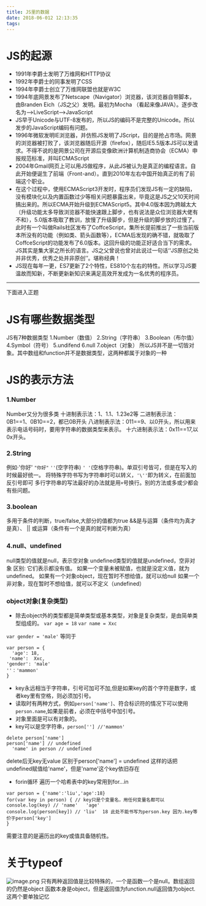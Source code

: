 ```yaml
---
title: JS里的数据
date: 2018-06-012 12:13:35
tags:
---
```

# JS的起源
* 1991年李爵士发明了万维网和HTTP协议
* 1992年李爵士的同事发明了CSS
* 1994年李爵士创立了万维网联盟也就是W3C
* 1994年底网景发布了Netscape（Navigator）浏览器，该浏览器自带脚本，由Branden Eich（JS之父）发明。最初为Mocha （看起来像JAVA）。逐步改名为-->LiveScript-->JavaScript
* JS早于Unicode与UTF-8发布的，所以JS的编码不是完整的Unicode。所以发步的JavaScript编码有问题。
* 1996年微软发明IE浏览器，并仿照JS发明了JScript，目的是抢占市场。网景的浏览器被打败了，该浏览器随后开源（firefox），随后IE5.5版本JS可以发请求。不得不说的是网景公司在开源后变像欧洲计算机制造商协会（ECMA）申报规范标准，并叫ECMAScript
* 2004年Gmail网页上可以用JS做程序，从此JS被认为是真正的编程语言。自此开始便诞生了前端（Front-and）。直到2010年左右中国开始真正的有了前端这个职业。
* 在这个过程中，使用ECMAScript3开发时，程序员们发现JS有一定的缺陷，没有模块化以及内置函数过少等相关问题暴露出来，毕竟这是JS之父10天时间搞出来的。所以ECMA开始升级到ECMAScript5。其中4.0版本因为跨越太大（升级功能太多导致浏览器不能快速跟上脚步，也有说法是众位浏览器大佬有不和），5.0版本吸取了教训，放慢了升级脚步，但是升级的脚步放的过慢了。此时有一个叫做Rails社区发布了CoffceScript，集所长提前推出了一些当前版本所没有的功能（例如类、箭头函数等），ECMA后发现的确不错，就吸取了CoffceScript的功能发布了6.0版本。这回升级的功能正好适合当下的需求。JS其实是集大家之所长的语言。JS之父曾说也曾对此说过一句话‘‘JS原创之处并非优秀，优秀之处并非原创’’。堪称经典！
* JS现在每年一更，ES7更新了2个特性，ES810个左右的特性。所以学习JS要温故而知新，不断更新新知识来满足高效开发成为一名优秀的程序员。
---
下面进入正题
# JS有哪些数据类型
JS有7种数据类型
1.Number（数值）
2.String（字符串）
3.Boolean（布尔值）
4.Symbol（符号）
5.undifend
6.null
7.object（对象）
所以JS并不是一切皆对象。其中数组和function并不是数据类型，这两种都属于对象的一种
# JS的表示方法
### 1.Number
Number又分为很多类
 十进制表示法：1、1.1、1.23e2等
 二进制表示法：0B1==1、0B10==2，都已0B开头
 八进制表示法：011==9、以0开头，所以用来表示电话号码时，要用字符串的数据类型来表示。
 十六进制表示法：0x11==17,以0x开头。
### 2.String
 例如·'你好'  `"你好"` `''`(空字符串)  `' '`(空格字符串)。单双引号皆可，但是在写入的时候最好统一。
 将特殊字符书写为字符串时可以转义，`'\''`即为转义，在前面加反引号即可
 多行字符串的写法最好的办法就是用`+`号换行。别的方法或多或少都会有些问题。
### 3.boolean
 多用于条件的判断，true/false,大部分的值都为true
 &&是与运算（条件均为真才是真）、 || 或运算（条件有一个是真的就可判断为真）
### 4.null、undefined
 null类型的值就是null，表示空对象
 undefined类型的值就是undefined，空非对象
区别:
它们表示都没有值。
如果一个变量未被赋值，也就是没定义值，就为undefined。
如果有一个对象object，现在暂时不想给值，就可以给null
如果一个非对象，现在暂时不想给值，就可以不定义（undefined）
### object对象(复杂类型)
* 除去object外的类型都是简单类型或基本类型，对象是复杂类型，是由简单类型组成的。
`var age = 18`
`var name = Xxc`

`var gender = 'male'`
等同于
``` 
var person = {
  'age': 18,
 'name':  Xxc,
'gender': 'male'
''：'mammon'
}
```

* key永远相当于字符串，引号可加可不加,但是如果key的首个字符是数字，或者key里有空格，则必须加引号。
* 读取时有两种方式，例如`person['name']`、符合标识符的情况下可以使用`person.name`,如果是前者，必须在中括号中加引号。
* 对象里面是可以有对象的。
* key可以是空字符串，`person[''] //'mammon'`

```  
delete person['name']
person['name'] // undefined
  'name' in person // undefined
```
delete后无key无value
区别于person['name'] = undefined
这样的话把undefined赋值给'name'，但是'name'这个key依旧存在
* forin循环
遍历一个哈希表中的key常用到for...in
```  
var person = {'name':'liu','age':18}
for(var key in person) { // key只是个变量名，用任何变量名都可以
console.log(key) // 'name'   'age'
console.log(person[key]) // 'liu'  18 此处不能书写为person.key 因为.key等价于person['key']
}
``` 
需要注意的是遍历出的key或值具备随机性。

# 关于typeof
![image.png](http://upload-images.jianshu.io/upload_images/7921365-63f0990dcc9184d5.png?imageMogr2/auto-orient/strip%7CimageView2/2/w/1240)
只有两种返回值是比较特殊的，一个是函数一个是null。数组返回的仍然是object
函数本身是object，但是返回值为function.null返回值为object. 这两个要单独记忆